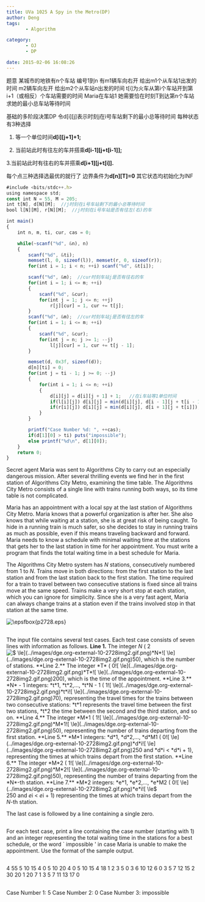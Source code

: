 ```yaml
---
title: UVa 1025 A Spy in the Metro(DP)
author: Deng
tags: 
       - Algorithm

category: 
       - OJ
       - DP

date: 2015-02-06 16:08:26
---
```

题意 某城市的地铁有n个车站 编号1到n 有m1辆车向右开 给出m1个从车站1出发的时间 m2辆车向左开 给出m2个从车站n出发的时间 t[i]为火车从第i个车站开到第i+1（或相反）个车站需要的时间 Maria在车站1 她需要恰在时刻T到达第n个车站 求她的最小总车站等待时间

基础的多阶段决策DP 令d[i][j]表示时刻j在i号车站剩下的最小总等待时间 每种状态有3种选择

1. 等一个单位时间**d[i][j+1]+1;**

2. 当前站此时有往左的车并搭乘**d[i-1][j+t[i-1]];**

3.当前站此时有往右的车并搭乘**d[i+1][j+t[i]].**

每个点三种选择选最优的就行了 边界条件为**d[n][T]=0** 其它状态均初始化为INF

```js 
#include <bits/stdc++.h>
using namespace std;
const int N = 55, M = 205;
int t[N], d[N][M];  //j时刻在i号车站剩下的最小总等待时间
bool l[N][M], r[N][M];  //j时刻在i号车站是否有往左(右)的车

int main()
{
    int n, m, ti, cur, cas = 0;

    while(~scanf("%d", &n), n)
    {
        scanf("%d", &ti);
        memset(l, 0, sizeof(l)), memset(r, 0, sizeof(r));
        for(int i = 1; i < n; ++i) scanf("%d", &t[i]);

        scanf("%d", &m);  //cur时刻车站j是否有往右的车
        for(int i = 1; i <= m; ++i)
        {
            scanf("%d", &cur);
            for(int j = 1; j <= n; ++j)
                r[j][cur] = 1, cur += t[j];
        }
        scanf("%d", &m);  //cur时刻车站j是否有往左的车
        for(int i = 1; i <= m; ++i)
        {
            scanf("%d", &cur);
            for(int j = n; j >= 1; --j)
                l[j][cur] = 1, cur += t[j - 1];
        }

        memset(d, 0x3f, sizeof(d));
        d[n][ti] = 0;
        for(int j = ti - 1; j >= 0; --j)
        {
            for(int i = 1; i <= n; ++i)
            {
                d[i][j] = d[i][j + 1] + 1;   //在i车站等1单位时间
                if(l[i][j]) d[i][j] = min(d[i][j], d[i - 1][j + t[i - 1]]);  //往左
                if(r[i][j]) d[i][j] = min(d[i][j], d[i + 1][j + t[i]]);  //往右
            }
        }

        printf("Case Number %d: ", ++cas);
        if(d[1][0] > ti) puts("impossible");
        else printf("%d\n", d[1][0]);
    }
    return 0;
}
```

Secret agent Maria was sent to Algorithms City to carry out an especially dangerous mission. After several thrilling events we find her in the first station of Algorithms City Metro, examining the time table. The Algorithms City Metro consists of a single line with trains running both ways, so its time table is not complicated.

Maria has an appointment with a local spy at the last station of Algorithms City Metro. Maria knows that a powerful organization is after her. She also knows that while waiting at a station, she is at great risk of being caught. To hide in a running train is much safer, so she decides to stay in running trains as much as possible, even if this means traveling backward and forward. Maria needs to know a schedule with minimal waiting time at the stations that gets her to the last station in time for her appointment. You must write a program that finds the total waiting time in a best schedule for Maria.

The Algorithms City Metro system has *N* stations, consecutively numbered from 1 to *N*. Trains move in both directions: from the first station to the last station and from the last station back to the first station. The time required for a train to travel between two consecutive stations is fixed since all trains move at the same speed. Trains make a very short stop at each station, which you can ignore for simplicity. Since she is a very fast agent, Maria can always change trains at a station even if the trains involved stop in that station at the same time.

![\epsfbox{p2728.eps}](../images/dge.org-external-10-p2728.gif.png)

##

The input file contains several test cases. Each test case consists of seven lines with information as follows. **Line 1.** The integer *N* ( 2![$ \le$](../images/dge.org-external-10-2728img2.gif.png)*N*![$ \le$](../images/dge.org-external-10-2728img2.gif.png)50), which is the number of stations. **Line 2.** The integer *T* ( 0![$ \le$](../images/dge.org-external-10-2728img2.gif.png)*T*![$ \le$](../images/dge.org-external-10-2728img2.gif.png)200), which is the time of the appointment. **Line 3.** *N* - 1 integers: *t*1, *t*2,..., *t*N - 1 ( 1![$ \le$](../images/dge.org-external-10-2728img2.gif.png)*t*i![$ \le$](../images/dge.org-external-10-2728img2.gif.png)70), representing the travel times for the trains between two consecutive stations: *t*1 represents the travel time between the first two stations, *t*2 the time between the second and the third station, and so on. **Line 4.** The integer *M*1 ( 1![$ \le$](../images/dge.org-external-10-2728img2.gif.png)*M*1![$ \le$](../images/dge.org-external-10-2728img2.gif.png)50), representing the number of trains departing from the first station. **Line 5.** *M*1 integers: *d*1, *d*2,..., *d*M1 ( 0![$ \le$](../images/dge.org-external-10-2728img2.gif.png)*d*i![$ \le$](../images/dge.org-external-10-2728img2.gif.png)250 and *d*i < *d*i + 1), representing the times at which trains depart from the first station. **Line 6.** The integer *M*2 ( 1![$ \le$](../images/dge.org-external-10-2728img2.gif.png)*M*2![$ \le$](../images/dge.org-external-10-2728img2.gif.png)50), representing the number of trains departing from the *N*-th station. **Line 7.** *M*2 integers: *e*1, *e*2,..., *e*M2 ( 0![$ \le$](../images/dge.org-external-10-2728img2.gif.png)*e*i![$ \le$](../images/dge.org-external-10-2728img2.gif.png)250 and *e*i < *e*i + 1) representing the times at which trains depart from the *N*-th station.

The last case is followed by a line containing a single zero.

##

For each test case, print a line containing the case number (starting with 1) and an integer representing the total waiting time in the stations for a best schedule, or the word ` impossible ' in case Maria is unable to make the appointment. Use the format of the sample output.

##

4 55 5 10 15 4 0 5 10 20 4 0 5 10 15 4 18 1 2 3 5 0 3 6 10 12 6 0 3 5 7 12 15 2 30 20 1 20 7 1 3 5 7 11 13 17 0

##

Case Number 1: 5 Case Number 2: 0 Case Number 3: impossible